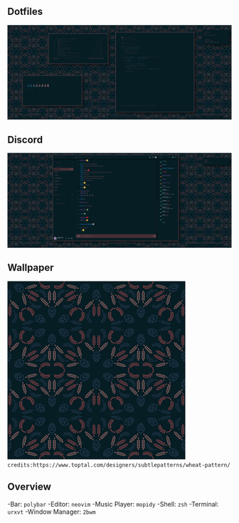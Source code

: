 ## Dotfiles
![alt text](setup.png)

## Discord
![alt text](discord.png)

## Wallpaper
![alt text](wall.png)
```credits:https://www.toptal.com/designers/subtlepatterns/wheat-pattern/```

## Overview
-Bar: ```polybar```
-Editor: ```neovim```
-Music Player: ```mopidy```
-Shell: ```zsh```
-Terminal: ```urxvt```
-Window Manager: ```2bwm```
